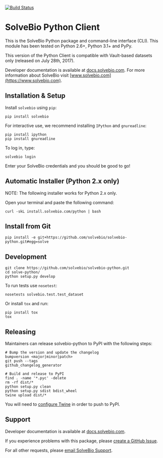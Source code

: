 [![Build Status](https://travis-ci.org/solvebio/solvebio-python.svg?branch=master)](http://travis-ci.org/solvebio/solvebio-python)


SolveBio Python Client
======================

This is the SolveBio Python package and command-line interface (CLI).
This module has been tested on Python 2.6+, Python 3.1+ and PyPy.

This version of the Python Client is compatible with Vault-based datasets
only (released on July 28th, 2017).

Developer documentation is available at [docs.solvebio.com](https://docs.solvebio.com). For more information about SolveBio visit [www.solvebio.com](https://www.solvebio.com).



Installation & Setup
--------------------

Install `solvebio` using `pip`:

    pip install solvebio


For interactive use, we recommend installing `IPython` and `gnureadline`:

    pip install ipython
    pip install gnureadline


To log in, type:

    solvebio login


Enter your SolveBio credentials and you should be good to go!


Automatic Installer (Python 2.x only)
-------------------------------------

NOTE: The following installer works for Python 2.x only.

Open your terminal and paste the following command:

    curl -skL install.solvebio.com/python | bash


Install from Git
----------------

    pip install -e git+https://github.com/solvebio/solvebio-python.git#egg=solve


Development
-----------

    git clone https://github.com/solvebio/solvebio-python.git
    cd solve-python/
    python setup.py develop

To run tests use `nosetest`:

    nosetests solvebio.test.test_dataset


Or install `tox` and run:

    pip install tox
    tox


Releasing
---------

Maintainers can release solvebio-python to PyPI with the following steps: 


    # Bump the version and update the changelog
    bumpversion <major|minor|patch>
    git push --tags
    github_changelog_generator

    # Build and release to PyPI
    find . -name '*.pyc' -delete
    rm -rf dist/*
    python setup.py clean
    python setup.py sdist bdist_wheel
    twine upload dist/*


You will need to [configure Twine](https://twine.readthedocs.io/en/latest/#installation) in order to push to PyPI.


Support
-------

Developer documentation is available at [docs.solvebio.com](https://docs.solvebio.com).

If you experience problems with this package, please [create a GitHub Issue](https://github.com/solvebio/solvebio-python/issues).

For all other requests, please [email SolveBio Support](mailto:support@solvebio.com).
